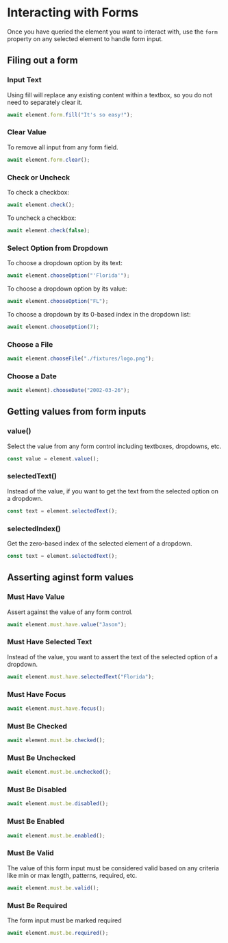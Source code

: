 # Interacting with Forms

Once you have queried the element you want to interact with, use the `form` property on any selected element to handle form input.

## Filing out a form

### Input Text

Using fill will replace any existing content within a textbox, so you do not need to separately clear it.

```typescript
await element.form.fill("It's so easy!");
```

### Clear Value

To remove all input from any form field.

```typescript
await element.form.clear();
```

### Check or Uncheck

To check a checkbox:

```typescript
await element.check();
```

To uncheck a checkbox:

```typescript
await element.check(false);
```

### Select Option from Dropdown

To choose a dropdown option by its text:

```typescript
await element.chooseOption("'Florida'");
```

To choose a dropdown option by its value:

```typescript
await element.chooseOption("FL");
```

To choose a dropdown by its 0-based index in the dropdown list:

```typescript
await element.chooseOption(7);
```

### Choose a File

```typescript
await element.chooseFile("./fixtures/logo.png");
```

### Choose a Date

```typescript
await element).chooseDate("2002-03-26");
```

## Getting values from form inputs

### value()

Select the value from any form control including textboxes, dropdowns, etc.

```typescript
const value = element.value();
```

### selectedText()

Instead of the value, if you want to get the text from the selected option on a dropdown.

```typescript
const text = element.selectedText();
```

### selectedIndex()

Get the zero-based index of the selected element of a dropdown.

```typescript
const text = element.selectedText();
```

## Asserting aginst form values

### Must Have Value

Assert against the value of any form control.

```typescript
await element.must.have.value("Jason");
```

### Must Have Selected Text

Instead of the value, you want to assert the text of the selected option of a dropdown.

```typescript
await element.must.have.selectedText("Florida");
```

### Must Have Focus

```typescript
await element.must.have.focus();
```

### Must Be Checked

```typescript
await element.must.be.checked();
```

### Must Be Unchecked

```typescript
await element.must.be.unchecked();
```

### Must Be Disabled

```typescript
await element.must.be.disabled();
```

### Must Be Enabled

```typescript
await element.must.be.enabled();
```

### Must Be Valid

The value of this form input must be considered valid based on any criteria like min or max length, patterns, required, etc.

```typescript
await element.must.be.valid();
```

### Must Be Required

The form input must be marked required

```typescript
await element.must.be.required();
```
